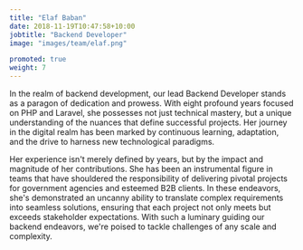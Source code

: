 ```yaml
---
title: "Elaf Baban"
date: 2018-11-19T10:47:58+10:00
jobtitle: "Backend Developer"
image: "images/team/elaf.png"

promoted: true
weight: 7
---
```


In the realm of backend development, our lead Backend Developer stands as a paragon of dedication and prowess. With eight profound years focused on PHP and Laravel, she possesses not just technical mastery, but a unique understanding of the nuances that define successful projects. Her journey in the digital realm has been marked by continuous learning, adaptation, and the drive to harness new technological paradigms.

Her experience isn't merely defined by years, but by the impact and magnitude of her contributions. She has been an instrumental figure in teams that have shouldered the responsibility of delivering pivotal projects for government agencies and esteemed B2B clients. In these endeavors, she's demonstrated an uncanny ability to translate complex requirements into seamless solutions, ensuring that each project not only meets but exceeds stakeholder expectations. With such a luminary guiding our backend endeavors, we're poised to tackle challenges of any scale and complexity.